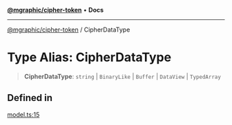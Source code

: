 [**@mgraphic/cipher-token**](../README.md) • **Docs**

***

[@mgraphic/cipher-token](../globals.md) / CipherDataType

# Type Alias: CipherDataType

> **CipherDataType**: `string` \| `BinaryLike` \| `Buffer` \| `DataView` \| `TypedArray`

## Defined in

[model.ts:15](https://github.com/mgraphic/cipher-token/blob/fc62126e1d3f555d007122c7a34acccb9b74a009/src/model.ts#L15)
